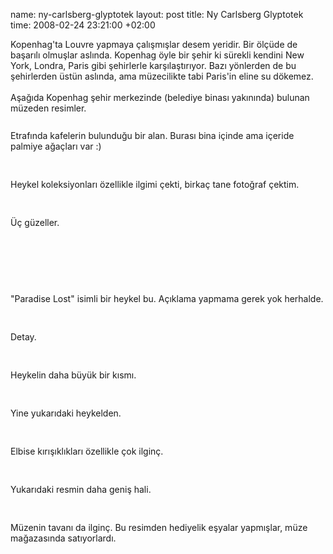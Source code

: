 name: ny-carlsberg-glyptotek
layout: post
title: Ny Carlsberg Glyptotek
time: 2008-02-24 23:21:00 +02:00

Kopenhag'ta Louvre yapmaya çalışmışlar desem yeridir. Bir ölçüde de başarılı olmuşlar aslında. Kopenhag öyle bir şehir ki sürekli kendini New York, Londra, Paris gibi şehirlerle karşılaştırıyor. Bazı yönlerden de bu şehirlerden üstün aslında, ama müzecilikte tabi Paris'in eline su dökemez.<br /><br />Aşağıda Kopenhag şehir merkezinde (belediye binası yakınında) bulunan müzeden resimler.<br /><br /><a onblur="try {parent.deselectBloggerImageGracefully();} catch(e) {}" href="http://4.bp.blogspot.com/_AZvuJ9kmERM/R8HhAVxD0xI/AAAAAAAAAio/LzmeCC0I8Us/s1600-h/dscn9023.jpg"><img style="margin: 0px auto 10px; display: block; text-align: center; cursor: pointer;" src="http://4.bp.blogspot.com/_AZvuJ9kmERM/R8HhAVxD0xI/AAAAAAAAAio/LzmeCC0I8Us/s400/dscn9023.jpg" alt="" id="BLOGGER_PHOTO_ID_5170661243157205778" border="0" /></a>Etrafında kafelerin bulunduğu bir alan. Burası bina içinde ama içeride palmiye ağaçları var :)<br /><br /><br /><a onblur="try {parent.deselectBloggerImageGracefully();} catch(e) {}" href="http://4.bp.blogspot.com/_AZvuJ9kmERM/R8HhBVxD0yI/AAAAAAAAAiw/omRsLGR71bE/s1600-h/dscn9026.jpg"><img style="margin: 0px auto 10px; display: block; text-align: center; cursor: pointer;" src="http://4.bp.blogspot.com/_AZvuJ9kmERM/R8HhBVxD0yI/AAAAAAAAAiw/omRsLGR71bE/s400/dscn9026.jpg" alt="" id="BLOGGER_PHOTO_ID_5170661260337074978" border="0" /></a>Heykel koleksiyonları özellikle ilgimi çekti, birkaç tane fotoğraf çektim.<br /><br /><br /><a onblur="try {parent.deselectBloggerImageGracefully();} catch(e) {}" href="http://3.bp.blogspot.com/_AZvuJ9kmERM/R8HhCFxD0zI/AAAAAAAAAi4/6S2HVy9WzL0/s1600-h/dscn9028.jpg"><img style="margin: 0px auto 10px; display: block; text-align: center; cursor: pointer;" src="http://3.bp.blogspot.com/_AZvuJ9kmERM/R8HhCFxD0zI/AAAAAAAAAi4/6S2HVy9WzL0/s400/dscn9028.jpg" alt="" id="BLOGGER_PHOTO_ID_5170661273221976882" border="0" /></a>Üç güzeller.<br /><br /><br /><a onblur="try {parent.deselectBloggerImageGracefully();} catch(e) {}" href="http://4.bp.blogspot.com/_AZvuJ9kmERM/R8HhCVxD00I/AAAAAAAAAjA/QjGbNTGvfUU/s1600-h/dscn9032.jpg"><img style="margin: 0px auto 10px; display: block; text-align: center; cursor: pointer;" src="http://4.bp.blogspot.com/_AZvuJ9kmERM/R8HhCVxD00I/AAAAAAAAAjA/QjGbNTGvfUU/s400/dscn9032.jpg" alt="" id="BLOGGER_PHOTO_ID_5170661277516944194" border="0" /></a><br /><br /><br /><a onblur="try {parent.deselectBloggerImageGracefully();} catch(e) {}" href="http://2.bp.blogspot.com/_AZvuJ9kmERM/R8HhC1xD01I/AAAAAAAAAjI/R7ptOGZTQvI/s1600-h/dscn9036.jpg"><img style="margin: 0px auto 10px; display: block; text-align: center; cursor: pointer;" src="http://2.bp.blogspot.com/_AZvuJ9kmERM/R8HhC1xD01I/AAAAAAAAAjI/R7ptOGZTQvI/s400/dscn9036.jpg" alt="" id="BLOGGER_PHOTO_ID_5170661286106878802" border="0" /></a>"Paradise Lost" isimli bir heykel bu. Açıklama yapmama gerek yok herhalde.<br /><br /><br /><a onblur="try {parent.deselectBloggerImageGracefully();} catch(e) {}" href="http://2.bp.blogspot.com/_AZvuJ9kmERM/R8Hhl1xD02I/AAAAAAAAAjQ/wfrJ4B7_8Ls/s1600-h/dscn9037.jpg"><img style="margin: 0px auto 10px; display: block; text-align: center; cursor: pointer;" src="http://2.bp.blogspot.com/_AZvuJ9kmERM/R8Hhl1xD02I/AAAAAAAAAjQ/wfrJ4B7_8Ls/s400/dscn9037.jpg" alt="" id="BLOGGER_PHOTO_ID_5170661887402300258" border="0" /></a>Detay.<br /><br /><br /><a onblur="try {parent.deselectBloggerImageGracefully();} catch(e) {}" href="http://4.bp.blogspot.com/_AZvuJ9kmERM/R8HhmVxD03I/AAAAAAAAAjY/_HuxP5Ki0TQ/s1600-h/dscn9038.jpg"><img style="margin: 0px auto 10px; display: block; text-align: center; cursor: pointer;" src="http://4.bp.blogspot.com/_AZvuJ9kmERM/R8HhmVxD03I/AAAAAAAAAjY/_HuxP5Ki0TQ/s400/dscn9038.jpg" alt="" id="BLOGGER_PHOTO_ID_5170661895992234866" border="0" /></a>Heykelin daha büyük bir kısmı.<br /><br /><br /><a onblur="try {parent.deselectBloggerImageGracefully();} catch(e) {}" href="http://1.bp.blogspot.com/_AZvuJ9kmERM/R8HhmlxD04I/AAAAAAAAAjg/EW6FlGysuQQ/s1600-h/dscn9039.jpg"><img style="margin: 0px auto 10px; display: block; text-align: center; cursor: pointer;" src="http://1.bp.blogspot.com/_AZvuJ9kmERM/R8HhmlxD04I/AAAAAAAAAjg/EW6FlGysuQQ/s400/dscn9039.jpg" alt="" id="BLOGGER_PHOTO_ID_5170661900287202178" border="0" /></a>Yine yukarıdaki heykelden.<br /><br /><br /><a onblur="try {parent.deselectBloggerImageGracefully();} catch(e) {}" href="http://3.bp.blogspot.com/_AZvuJ9kmERM/R8HhnFxD05I/AAAAAAAAAjo/pvhj-bU7doY/s1600-h/dscn9040.jpg"><img style="margin: 0px auto 10px; display: block; text-align: center; cursor: pointer;" src="http://3.bp.blogspot.com/_AZvuJ9kmERM/R8HhnFxD05I/AAAAAAAAAjo/pvhj-bU7doY/s400/dscn9040.jpg" alt="" id="BLOGGER_PHOTO_ID_5170661908877136786" border="0" /></a>Elbise kırışıklıkları özellikle çok ilginç.<br /><br /><br /><a onblur="try {parent.deselectBloggerImageGracefully();} catch(e) {}" href="http://1.bp.blogspot.com/_AZvuJ9kmERM/R8HhnlxD06I/AAAAAAAAAjw/igLpqUBhJqw/s1600-h/dscn9041.jpg"><img style="margin: 0px auto 10px; display: block; text-align: center; cursor: pointer;" src="http://1.bp.blogspot.com/_AZvuJ9kmERM/R8HhnlxD06I/AAAAAAAAAjw/igLpqUBhJqw/s400/dscn9041.jpg" alt="" id="BLOGGER_PHOTO_ID_5170661917467071394" border="0" /></a>Yukarıdaki resmin daha geniş hali.<br /><br /><br /><a onblur="try {parent.deselectBloggerImageGracefully();} catch(e) {}" href="http://1.bp.blogspot.com/_AZvuJ9kmERM/R8Hh8lxD08I/AAAAAAAAAkA/rFilE4fKKgQ/s1600-h/dscn9044.jpg"><img style="margin: 0px auto 10px; display: block; text-align: center; cursor: pointer;" src="http://1.bp.blogspot.com/_AZvuJ9kmERM/R8Hh8lxD08I/AAAAAAAAAkA/rFilE4fKKgQ/s400/dscn9044.jpg" alt="" id="BLOGGER_PHOTO_ID_5170662278244324290" border="0" /></a>Müzenin tavanı da ilginç. Bu resimden hediyelik eşyalar yapmışlar, müze mağazasında satıyorlardı.
